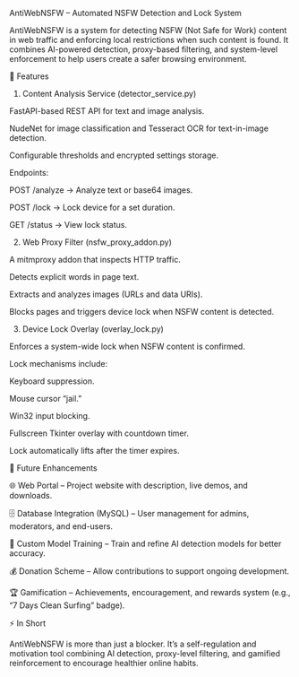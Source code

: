 AntiWebNSFW – Automated NSFW Detection and Lock System

AntiWebNSFW is a system for detecting NSFW (Not Safe for Work) content in web traffic and enforcing local restrictions when such content is found. It combines AI-powered detection, proxy-based filtering, and system-level enforcement to help users create a safer browsing environment.

🔑 Features
1. Content Analysis Service (detector_service.py)

FastAPI-based REST API for text and image analysis.

NudeNet for image classification and Tesseract OCR for text-in-image detection.

Configurable thresholds and encrypted settings storage.

Endpoints:

POST /analyze → Analyze text or base64 images.

POST /lock → Lock device for a set duration.

GET /status → View lock status.

2. Web Proxy Filter (nsfw_proxy_addon.py)

A mitmproxy addon that inspects HTTP traffic.

Detects explicit words in page text.

Extracts and analyzes images (URLs and data URIs).

Blocks pages and triggers device lock when NSFW content is detected.

3. Device Lock Overlay (overlay_lock.py)

Enforces a system-wide lock when NSFW content is confirmed.

Lock mechanisms include:

Keyboard suppression.

Mouse cursor “jail.”

Win32 input blocking.

Fullscreen Tkinter overlay with countdown timer.

Lock automatically lifts after the timer expires.

🚧 Future Enhancements

🌐 Web Portal – Project website with description, live demos, and downloads.

🗄 Database Integration (MySQL) – User management for admins, moderators, and end-users.

🧠 Custom Model Training – Train and refine AI detection models for better accuracy.

💰 Donation Scheme – Allow contributions to support ongoing development.

🏆 Gamification – Achievements, encouragement, and rewards system (e.g., “7 Days Clean Surfing” badge).

⚡ In Short

AntiWebNSFW is more than just a blocker. It’s a self-regulation and motivation tool combining AI detection, proxy-level filtering, and gamified reinforcement to encourage healthier online habits.